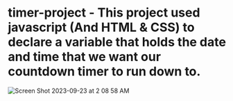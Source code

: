 # timer-project - This project used javascript (And HTML & CSS) to declare a variable that holds the date and time that we want our countdown timer to run down to. 

![Screen Shot 2023-09-23 at 2 08 58 AM](https://github.com/Diego490/timer-project/assets/69833881/6c82517d-e3b9-4dfc-b68e-60944150dea3)
